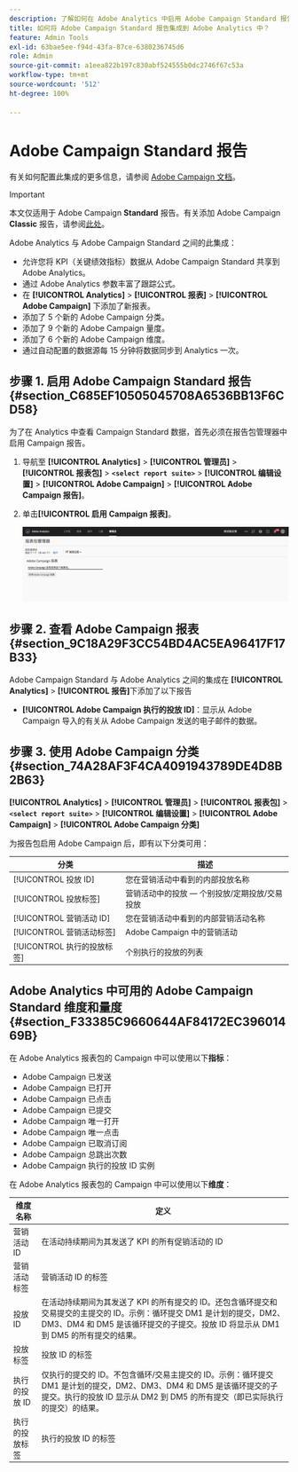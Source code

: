 ```yaml
---
description: 了解如何在 Adobe Analytics 中启用 Adobe Campaign Standard 报告
title: 如何将 Adobe Campaign Standard 报告集成到 Adobe Analytics 中？
feature: Admin Tools
exl-id: 63bae5ee-f94d-43fa-87ce-6380236745d6
role: Admin
source-git-commit: a1eea822b197c830abf524555b0dc2746f67c53a
workflow-type: tm+mt
source-wordcount: '512'
ht-degree: 100%

---
```



# Adobe Campaign Standard 报告

有关如何配置此集成的更多信息，请参阅 [Adobe Campaign 文档](https://helpx.adobe.com/cn/campaign/standard/integrating/using/about-campaign-analytics-integration.html)。

>[!IMPORTANT]
>本文仅适用于 Adobe Campaign **Standard** 报告。有关添加 Adobe Campaign **Classic** 报告，请参阅[此处](https://experienceleague.adobe.com/docs/analytics/integration/analytics-to-campaign-classic.html)。

Adobe Analytics 与 Adobe Campaign Standard 之间的此集成：

* 允许您将 KPI（关键绩效指标）数据从 Adobe Campaign Standard 共享到 Adobe Analytics。
* 通过 Adobe Analytics 参数丰富了跟踪公式。
* 在 **[!UICONTROL Analytics]** > **[!UICONTROL 报表]** > **[!UICONTROL Adobe Campaign]** 下添加了新报表。
* 添加了 5 个新的 Adobe Campaign 分类。
* 添加了 9 个新的 Adobe Campaign 量度。
* 添加了 6 个新的 Adobe Campaign 维度。
* 通过自动配置的数据源每 15 分钟将数据同步到 Analytics 一次。

## 步骤 1. 启用 Adobe Campaign Standard 报告 {#section_C685EF10505045708A6536BB13F6CD58}

为了在 Analytics 中查看 Campaign Standard 数据，首先必须在报告包管理器中启用 Campaign 报告。

1. 导航至 **[!UICONTROL Analytics]** > **[!UICONTROL 管理员]** > **[!UICONTROL 报表包]** > **`<select report suite>`** > **[!UICONTROL 编辑设置]** > **[!UICONTROL Adobe Campaign]** > **[!UICONTROL Adobe Campaign 报告]**。
1. 单击&#x200B;**[!UICONTROL 启用 Campaign 报表]**。

   ![](assets/enable-campaign.png)

## 步骤 2. 查看 Adobe Campaign 报表 {#section_9C18A29F3CC54BD4AC5EA96417F17B33}

Adobe Campaign Standard 与 Adobe Analytics 之间的集成在 **[!UICONTROL Analytics]** > **[!UICONTROL 报告]**&#x200B;下添加了以下报告

* **[!UICONTROL Adobe Campaign 执行的投放 ID]**：显示从 Adobe Campaign 导入的有关从 Adobe Campaign 发送的电子邮件的数据。

## 步骤 3. 使用 Adobe Campaign 分类 {#section_74A28AF3F4CA4091943789DE4D8B2B63}

**[!UICONTROL Analytics]** > **[!UICONTROL 管理员]** > **[!UICONTROL 报表包]** > **`<select report suite>`** > **[!UICONTROL 编辑设置]** > **[!UICONTROL Adobe Campaign]** > **[!UICONTROL Adobe Campaign 分类]**

为报告包启用 Adobe Campaign 后，即有以下分类可用：

| 分类 | 描述 |
| --- | --- |
| [!UICONTROL 投放 ID] | 您在营销活动中看到的内部投放名称 |
| [!UICONTROL 投放标签] | 营销活动中的投放 — 个别投放/定期投放/交易投放 |
| [!UICONTROL 营销活动 ID] | 您在营销活动中看到的内部营销活动名称 |
| [!UICONTROL 营销活动标签] | Adobe Campaign 中的营销活动 |
| [!UICONTROL 执行的投放标签] | 个别执行的投放的列表 |

## Adobe Analytics 中可用的 Adobe Campaign Standard 维度和量度 {#section_F33385C9660644AF84172EC39601469B}

在 Adobe Analytics 报表包的 Campaign 中可以使用以下&#x200B;**指标**：

* Adobe Campaign 已发送
* Adobe Campaign 已打开
* Adobe Campaign 已点击
* Adobe Campaign 已提交
* Adobe Campaign 唯一打开
* Adobe Campaign 唯一点击
* Adobe Campaign 已取消订阅
* Adobe Campaign 总跳出次数
* Adobe Campaign 执行的投放 ID 实例

在 Adobe Analytics 报表包的 Campaign 中可以使用以下&#x200B;**维度**：

| 维度名称 | 定义 |
| --- | --- |
| 营销活动 ID | 在活动持续期间为其发送了 KPI 的所有促销活动的 ID |
| 营销活动标签 | 营销活动 ID 的标签 |
| 投放 ID | 在活动持续期间为其发送了 KPI 的所有提交的 ID。还包含循环提交和交易提交的主提交的 ID。示例：循环提交 DM1 是计划的提交，DM2、DM3、DM4 和 DM5 是该循环提交的子提交。投放 ID 将显示从 DM1 到 DM5 的所有提交的结果。 |
| 投放标签 | 投放 ID 的标签 |
| 执行的投放 ID | 仅执行的提交的 ID。不包含循环/交易主提交的 ID。示例：循环提交 DM1 是计划的提交，DM2、DM3、DM4 和 DM5 是该循环提交的子提交。执行的投放 ID 显示从 DM2 到 DM5 的所有提交（即已实际执行的提交）的结果。 |
| 执行的投放标签 | 执行的投放 ID 的标签 |
